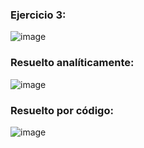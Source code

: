 ### Ejercicio 3:

![image](https://github.com/Jorge11Romero/Metodos-Numericos/assets/147437900/7734a5f1-61d3-49f5-9ae1-6ad347aa2217)

### Resuelto analíticamente:

![image](https://github.com/Jorge11Romero/Metodos-Numericos/assets/147437900/c75fbdd1-43cd-4574-868c-5baa56e70654)

### Resuelto por código:

![image](https://github.com/Jorge11Romero/Metodos-Numericos/assets/147437900/175434a4-c969-4b1a-a2cc-a4e5b5ba1638)
